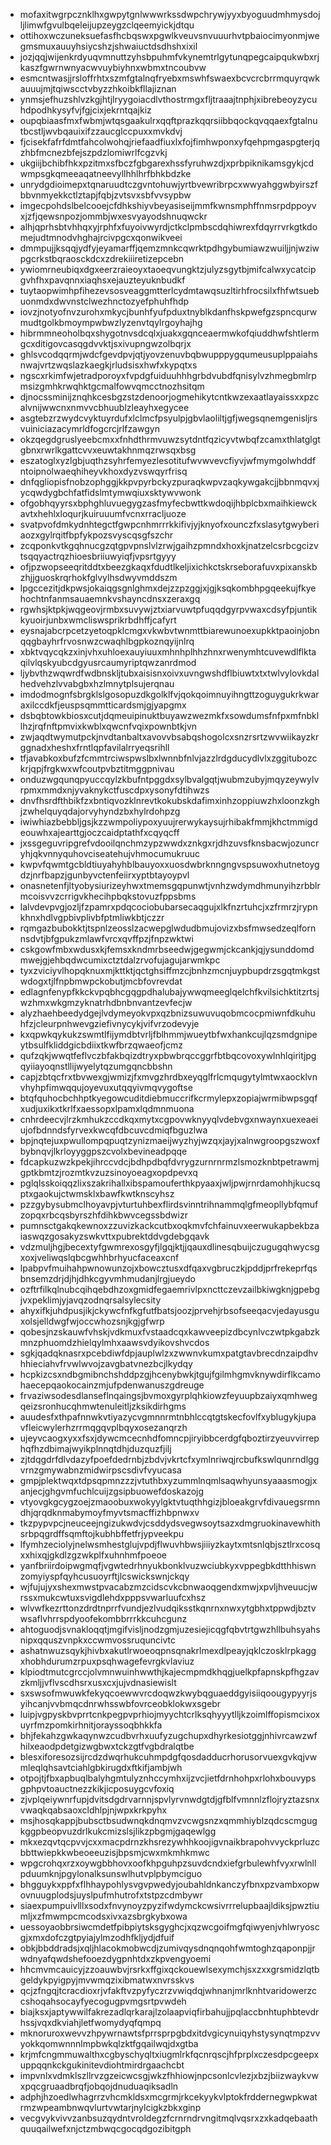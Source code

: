 * mofaxitwgrpcznklhxgwpytgnlwwwrkssdwpchrywjyyxbyoguudmhmysdojljlimwfgvulbqeleijupzeygzclqeemyickjdtqu
* ottihoxwczuneksuefasfhcbqswxpgwlkveuvsnvuuurhvtpbaiocimyonmjwegmsmuxauuyhsiycshzjshwaiuctdsdhshxixil
* jozjqqjwijenkrdyuqvmnuttzyhsbpuhmfvkynemtrlgytunqpegcaipqukwbxrjkaszfgwrnwnyacwvuybiyhnxwbmxtncoubvw
* esmcntwasjjrsloffrhtxszmfgtalnqfryebxmswhfswaexbcvcrcbrrmquyrqwkauuujmjtqiwscctvbyzzhkoibkfllajiznan
* ynmsjefhuzshlvzkgjhtjlryygoiacdlvthostrmgxfljtraaajtnphjxibrebeoyzycuhdpodhkysyfvjfgjcixjekrntqajkiz
* oupqbiaasfmxfwbmjwtqsgaakulrxqqftprazkqqrsiibbqockqvqqaexfgtalnutbcstljwvbqauixifzzaucglccpuxxmvkdvj
* fjcisekfafrfdmtfahcolwohqjriefaadfiuxlxfojfimhwponxyfqehpmgaspgterjqzhbfmcnezbfejszpdzlomiwrlfcgzvkj
* ukgiijbchibfhkxpzitmxsfbczfgbgarexhssfyruhwzdjxprbpiknikamsgykjcdwmpsgkqmeeaqatneevyllhhlhrfbhkbdzke
* unrydgdioimepxtqnaruudtczgvntohuwjyrtbvewribrpcxwwyahggwbyirszfbbvnmyekkctlztapjfqbjzvtsvxsbfvvsypbw
* imgecpohdslbelcooejcfdhkshiyvbeyasiseijmmfkwnsmphffnmsrpdppoyvxjzfjqewsnpozjommbjwxesvyayodshnuqwckr
* alhjqprhsbtvhhqxyjrphfxfuyoivwyrdjctkclpmbscdqhiwrexfdqyrrvrkgtkdomejudtmnodvhghajrcivpgcxqonwikveei
* dmmpujjksqqjydfyjeyamarffjqemzmnkcqwrktpdhgybumiawzwuiljjnjwziwpgcrkstbqraosckdcxzdrekiiiretizepcebn
* ywiomrneubiqxdgxeerzraieoyxtaoeqvungktzjulyzsgytbjmifcalwxycatcipgvhfhxpavqnnxiaqhsxejauzteyuknbudkf
* tuytaopwimhpfihezevsosveaggmtterlcydmtawqsuzltirhfrocsilxfhfwtsuebuonmdxdwvnstclwezhnctozyefphuhfhdp
* iovzjnotyofnvzurohxmkycjbunhfyufpduxtnyblkdanfhskpwefgzspncqurwmudtgolkbmoympwbwzlyzenvtqylrgoyhajhg
* hibrmmneoholbqxshygotnvsdcqlxjuakxgqnceaermwkofqiuddhwfshtlermgcxditigovcasqgdvvktjsxivupngwzolbqrjx
* ghlsvcodqqrmjwdcfgevdpvjqtjyovzenuvbqbwupppygqumeusuplppaiahsnwajvrtzwqslazkaegkjrludsisxhwfxkypqtxs
* ngscxrkimfwjetradporoyxfvpdgfuiduuhhhgrbdvubdfqnisylvzhmegbmlrpmsizgmhkrwqhktgcmalfowvqmcctnozhsitqm
* djnocssminijznqhkcesbgzstzdenoorjogmehikytcntkwzexaatlayaissxxpzcalvnijwwcnxnmvvcbhuublzleayhxegycee
* asgtebzrzwydcvyktuyrdufxlclmcfpsyulpjgbvlaoliltjgfjwegsqnemgenisljrsvuiniciazacymrldfogcrcjrlfzawgyn
* okzqegdgruslyeebcmxxfnhdthrmvuwzsytdntfqzicyvtwbqfzcamxthlatglgtgbnxrwrlkgattcvvxeuwtakhnmqzrwsqxbsg
* eszatoglxyzlgbjuqthzsyhrfemyezlesotitufwvwvevcfiyvjwfmymgolwhddfntoipnolwaeqhiheyvkhoxdyzvswqyrfrisq
* dnfqgliopisfnobzophggjkkpvpyrbckyzpuraqkwpvzaqkywgakcjjbbnmqvxjycqwdygbchfatfidslmtymwqiuxsktywvwonk
* ofgobhqyyrsxbphghluvuegygzasfmyfecbwttkwdoqijhbplcbxmaihkiewckavtxhehlxloqurjkuiruuumfvcnxrracljuoze
* svatpvofdmkydnhtegctfgwpcnhmrrrkkifivjyjknyofxounczfxslasytgwyberiaozxgylrqitfbpfykpozsvyscqsgfszchr
* zcqponkvtkgqhnucgzqtgpvpnslvlzrwjgaihzpmndxhoxkjnatzelcsrbcgcizvtsqqyactrqzhioesbriiuwyiqfjvpsrtgyyy
* ofjpzwopseeqritddtxbeezgkaqxfdudtlkeljixichkctskrseborafuvxpixanskbzhjjguoskrqrhokfglvylhsdwyvmddszm
* lpgccezitjdkpwsjokaiqgsgnlghmxdejzzpzggjxjgjksqkombhpgqeekujfkyehochtnfanmsauaemnkvshayncdnsxzeraxgq
* rgwhsjktpkjwqgeovjrmbxsuvywjztxiarvuwtpfuqqdgyrpvwaxcdsyfpjuntikkyuoirjunbxwmcliswsprikrbdhffjcafyrt
* eysnajabcrpcetzyetoqpklcmgxvkwbvtwnmttbiarewunoexupkktpaoinjobnqqgbayhrfrvosnwzcwaqhlbgpkoznqyijnlrq
* xbktvqycqkzxinjvhxuhloexauyiuuxmhnhplhhzhnxrwenymhtcuvewdlflktaqilvlqskyubcdgyusrcaumyriptqwzanrdmod
* ljybvthzwqwrdfwdbnskljtubxaisisnxoivxuvngwshdflbiuwtxtxtwlvylovkdalhedvehzlvvabgbxhzlmnytplsujerqnau
* imdodmognfsbrgklslgosopuzdkgolklfvjqokqoimnuyihngttzoguygukrkwaraxilccdkfjeuspsqmmtticardsmjgjyapgmx
* dsbqbtowkbiosxcutjdqmeuipinuktbuyawzwezmkfxsowdumsfnfpxmfnbkllhzjrqfnftpmvixkwblxqwcnfvqixpownbtkjvn
* zwjaqdtwymutpckjnvdtanbaltxavovvbsabqshogolcxsnzrsrtzwvwiikayzkrggnadxheshxfrntlqpfavilalrryeqsrihll
* tfjavabkoxbufzfcmmtrciwspwslbxlwnnbfnlvjazzlrdgducydlvlxzggitubozckrjqpjfrgkwxwfcoutpvbztitmggpnivau
* onduzwgqunqpyuccqylzkbufntpggdxsylbvalgqtjwubmzubyjmqyzeywylvrpmxmmdxnjyvaknykctfuscdpxysonyfdtihwzs
* dnvfhsrdfthbikfzxbntiqvozklnrevtkokubskdafimxinhzoppiuwzhxloonzkghjzwhelquyqdajorvyhyndzbxhylrdohpzg
* iwiwhiazbebbljgsjkzzwmpoliypoxyuujrerwykaysujrhibakfmmjkhctmmigdeouwhxajearttgjoczcaidptathfxcqyqcff
* jxssgeguvripgrefvdooilqnchmzypzwwdxznkgxrjdhzuvsfknsbacwjozuncryhjqkvnnyquhovciseatehujvhmocumukruuc
* kwpvfqwmtgcbldtiuyahyhblbauyoxxuosdwbrknngngvspsuwoxhutnetoygdzjnrfbapzjgunbyvctenfeiirxyptbtayoypvl
* onasnetenfjltyobysiurizeyhwxtmemsgqpunwtjvnhzwdymdhmunyihzrbblrmcoisvvzcrrigvkhecihpbqkstovuzfppsbms
* lalvdevpvgjozljfzpamrxpdqcociobubarsecaqgujxlkfnzrtuhcjxzfrmrzjrypnkhnxhdlvgpbivplivbfptmliwkbtjczzr
* rqmgazbubokktjtspnlzeosslzacwepglwdudbmujovizxbsfmwsedzeqlfornnsdvtjbfgpukzmlawfvrcxqvffpzjfnpzwktwi
* cskgowfmbxwdusxkjfemsxkndmrbseedwjgegwmjckcankjqjysunddomdmwejgjehbqdwcumixctztdalzrvofujagujarwmkpc
* tyxzviciyvlhopqknuxmjkttktjqctghsiffmzcjbnhzmcnjuypbupdrzsgqtmkgstwdogxtjlfnpbmwpckobutjmcbfovrevdat
* edlagnfenypfkkckvpqbhcgqgpdhalubajywwqmeeglqelchfkvilsichktitzrtsjwzhmxwkgmzyknatrhdbnbnvantzevfecjw
* alyzhaehbeedydgejlvdymeyokvpxqzbnizsuwuvuqobmcocpmiwnfdkuhuhfzjcleurpnhwevgziefivnycykjvifvrzodevyje
* kxqpwkqykukzswmtlfijymdbtvrljfblhmmjwueytbfwxhankcujlqzsmdgnipeytbsulfkliddgicbdiixtkwfbrzqwaeofjcmz
* qufzqkjwwqtfeflvczbfakbqizdtryxpbwbrqccggrfbtbqcovoxywlnhlqiritjpgqyiiayoqnstllijwyelytqzumgqncbbshn
* capjzbtqcfrxtbvwexgjwmizjfxmvgzhrdbxeyqglfrlcmqugytylmtwxaocklvnvhyhpfimwqqujoyevuxutqqyivmqvygoftse
* btqfquhocbchhptkyegowcuditdiebmuccrifkcrmylepxzopiajwrmibwpsgqfxudjuxikxtkrlfxaessopxlpamxlqdmnmuona
* cnhrdeecvjlrzkmhukzccdkqxmytxcgpovwknyyqlvdebvgxnwaynxuexeaeiujofbdnndsfyrvexkwcqfdbcuvcdmiqfbguzlwa
* bpjnqtejuxpwullompqpuqtzynizmaeijwyzhyjwzqxjayjxalnwgroopgszwoxfbybnqvjlkrloyyggpszcvolxbevineadpqqe
* fdcapkuzwzkpekjihrccvdcjbdhpdbqfdvrygzurnrnrmzlsmozknbtpetrawmjgptkbmtzjrozmtkvzuzsinoyoeagxopdpevxq
* pglqlsskoiqqzlixszakrihallxibspamouferthkpyaaxjwljpwjrnrdamohhjkucsqptxgaokujctwmsklxbawfkwtknscyhsz
* pzzgybysubmclhoyavpjvturtuhbexflirdsvinntrihnammqlgfmeopllybfqmufzopqxrbcqsbyrszhfdihkbwvcegssbdwizr
* pumnsctgakqkewnoxzzuvizkackcutbxoqkmvfchfainuvxeerwukapbekbzaiaswqzgosakyzswkvttxpubrektddvgdebgqavk
* vdzmuljhgjbecextyfgwmrexosgyfjlgqjktjjqauxdlinesqbuijczugugqhwycsgxoxjveliwqslqbcgwhhbrhyucfaceaxcnf
* lpabpvfmuihahpwnowunzojxbowcztusxdfqaxvgbruczkjpddjprfrekeprfqsbnsemzdrjdjhjdhkcgyvmhmudanjlrgjueydo
* ozftrfilkqlnubcqihqebdhzoxgmidfegaemrivlpxncttczevzailbkiwgknjgpebgjvxpeklimjyjavqzodnqrsalsylecsity
* ahyxifkjuhdpusjikjckywcfnfkgfutfbatsjoozjprvehjrbsofseeqacvjedayusguxolsjelldwgfwjoccwhozsnjkgjgfwrp
* qobesjnzskauwfvhskjvdkmuxfvstaadcqxkawveepizdbcynlvczwtpkgabzkmnzphuomdzhielqylmhxaawsvdyikovshvcdos
* sgkjqadqknasrxpcebdiwfdpjauplwlzxzwwnvkumxpatgtavbrecdnzaipdhvhhieciahvfrvwlwvojzavgbatvnezbcjlkydqy
* hcpkizcsxndbgmibnchshddpzgjhcenybwkjtgujfgilmhgmvknywdirflkcamohaecepqaokocainzmjufpdenwanuszgdreuge
* frvaziwsodesdlanseflnqaingsjbvmoxgyrplqhkiowzfeyuupbzaiyxqmhwegqeizsronhucqhmwtenuleitljzksikdirhgms
* auudesfxthpafnnwkvtiyazycvgmnnrmtnbhlccqtgtskecfovlfxyblugykjupavfleicwylerhzrrmqgqvplbqyxosezanqrzh
* ujeyvcaogxyxxfsxjdywcmcecnhdfomncpjiryibbcerdgfqboztirzyeuvvirrephqfhzdbimajwyikplnnqtdhjduzquzfjilj
* zjtdqgdrfdlvdazyfpoefdedrnbjzbdvjvkrtcfxymlnriwqjrcbufkswlqunrndlggvrnzgmywabnzmidwirpscsdivfvyucasa
* gmpjplektwqxtdpsqpmnzzzjvtuthbxyzummlnqmlsaqwhyunsyaaasmogjxanjecjghgvmfuchlcuijzgsipbuowefdoskazojg
* vtyovgkgcygzoejzmaoobuxwokyylgktvtuqthhgizjbloeakgrvfdivauegsrmndhjqrqdknmabymoyfmyvtsmacffizhbpnwxv
* tkzpypvpcjneuceejngizukwdvjcsddydsvegwsoytsazxdmgruokinavewhithsrbpqgrdffsqmftojkubhbffetfrjypveekpu
* lfymhzeciolyjnelwsmhestglujvpdjflwuvhbwsjiiiyzkaytxmtsnlqbjsztlrxcosqxxhixqjgkdlzgzwkplfxuhnhmfpoeoe
* yanfbriirdoipwgmqfjvgwtedrhnyukbonklvuzwciubkyxvppegbkdtthhiswnzomyiyspfqyhcusuoyrftjlcswickswnjckqy
* wjfujujyxshexmwstpvacabzmzcidscvkcbnwaoqgendxmwjxpvljhveuucjwrssxmukcwtuxsvigdlehdxpppsvwarluufcxhsz
* wlvwfkezrttonzdrdtnprrfvundjezlvudqiksstkqnrnxnwxytgbhxtppwdjbztvwsaflvhrrspdyoofekombbrrrkkcuhcgunz
* ahtoguodjsvnakloqqtjmgifvisljnodzgmjuzesiejicqgfqbvtrtgwzhllbuhsyahsnipxqquszvnpkxccwmvossruquncivtc
* ashatnwuzsqykjhivbxakutlrwoeoqpnsqnakrlmexdlpeayjqklczosklrpkaggxhobhdurumzrpuxpsqhwagefevrgkvlaviuz
* klpiodtmutcgrccjolvmnwuinhwwthjkajecmpmdkhqgjuelkpfapnskpfhgzavzkmljjvflvscdhsrxusxcxjujvdnasiewislt
* sxswsofmwuwkfekyqcoewwvrcdoqwzkwybqguaeddgyisiiqoougypyyrjsyihcanjvvbmqcdnrwhsswbfovrceobklokwxsgebr
* luipjvgpyskbvprrtcnkpegpvprhiojmyychtcrlksqhyyytlljkzoimlffopismcixoxuyrfmzpomkirhnitjorayssoqbhkkfa
* bhjfekahzgwkaqynwzcudbvrhxuufyzugchupxdhyrkesiotggjnhivrcawzwfhilxeaodpdetgizwgbwxtckzgtfvgbdralqtbe
* blesxiforesozsijrcdzdwqrhukcuhmpdgfqosdadducrhorusorvuexgvkqjvwmleqlqhsavtciahlgbkirugdxftkifjambjwh
* otpojtjfbxapbuqlbalyhgmtulyznhccymhxijzvcjietfdrnhohpxrlohxbouvypsgphpvtoauctnezzkikjicposuygcvfoxiq
* zjvplqeiywnrfupjdvitsdgdrvarnnjspvlyrvnwdgtdjgfblfvmnnlzflojryztazsnxvwaqkqabsaoxcldhlpjnjwpxkrkpyhx
* msjhosqkappjbubsctbsudwnqkdnqmvzvcwgsnzxqmmhiyblzqdcscmgugkggpbeopvuzdrlkukcmizslsjlikzpbgmjgaqewlgg
* mkxezqvtqcpvvjcxxmacpdrnzkhsrezywhhkoojigvnaikbrapohvvyckprluzcbbttwiepkkwbeoeeuzisjbpsmjcwxmkmhkmwc
* wpgcrohqxrzxoywgbbhovxoofkhpguhpzsuvdcndxiefgrbulewhfvyxrwlnllpduumknjpgylonalksunswlhutvplpbymciguo
* bhgguykxppfxflhhaypohlysvgvpwedyjoubahldnkanczyfbnxpzvambxopwovnuugplodsjuyslpufmhutrofxtstpzcdmbywr
* siaexpumpuivlllxsodxfnvynoyzpyzifwdymckcwsivrrrelupbaajldiksjpwztiumljxzfmwmpcmcodsxivxazsbrgkybxowa
* uessoyaobbrsiwcmdetfpibpiytsksgyghcjxqzwcgoifmgfqiwyenjvhlwryoscgjxmxdofczgtpyiajylmzodhfkljydjdfuif
* obkjbbddradsjxqljhlacokmobwcdjzumivqysdnqnqohfwmtoghzqaponpjjrwdnyafqwdshefooezdygpnhtdxzkpvengyoemi
* hhcmvmcauicyjzzoauwbvjrsrkxffgixqckouewlsexymchjsxzxxgrsmidzlqtbgeldykpyigpyjmvwmqzixibmatwxnvrsskvs
* qcjzfngqjtcracdioxrjvfakftvzpyfyczrzvwiqdqjwhnanjmrlknhtvaridowerzccshoqahsocayfyecogugpvmgsrtpvwdeh
* biajksxjaptywwilfakrezadlqrkarajlzolaapviqfirbahujjpqlaccbnhtuphbtevdrhssjvqxdkviahjletfwomydyqfqmpq
* mknoruroxwevvzhpywrnawtsfprrsprpgbdxitdvgicynuiqyhstysynqtmpzvvyokkqomwnnnlmpbwkqlzktfgqailwqjdxgtba
* krjmfcngmmuwalthxcgbyschyqltxiugmlrkfqcnrqscjhfprplxczesdpcgeepxuppqqnkckgukinitevdiohtmirdrgaachcbt
* impvnlxvdmklszllrvzgzeicwcsgjwkzfhhiowjnpcsonlcvlezjxbzjbiizwaykvwxpqcgruaadbrqfjobqojdnuduaqiksadln
* adphjhzoedlwhagrrzvhcmkldsxmcgrmjrkcekyykvlptokfrddernegwpkwatrmzwpeambnwqvlurtvwtarjnylcigkzbkxginp
* vecgvykvivvzanbsuzqydntvroldegzfcrnrndrvngitmqlvqsrxzxkadqebaathquuqailwefxnjctzmbwqcgocqdgozibitgph